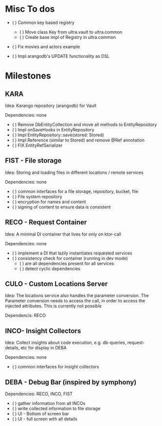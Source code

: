 # Misc To dos

- ( ) Common key based registry  
  - ( ) Move class Key from ultra.vault to ultra.common
  - ( ) Create base impl of Registry in ultra.common   

- ( ) Fix movies and actors example
- ( ) Impl arangodb's UPDATE functionality as DSL

# Milestones

## KARA

Idea: Karango repository (arangodb) for Vault

Dependencies: none

- ( ) Remove DbEntityCollection and move all methods to EntityRepository
- ( ) Impl onSaveHooks in EntityRepository
- ( ) Impl EntityRepository::save(stored: Stored<T>)
- ( ) Impl Reference<T> (similar to Stored<T>) and remove @Ref annotation
- ( ) FIX EntityRefSerializer


## FIST - File storage

Idea: Storing and loading files in different locations / remote services

Dependencies: none

- ( ) common interfaces for a file storage, repository, bucket, file
- ( ) File system repository
- ( ) encryption for names and content
- ( ) signing of content to ensure data is consistent

## RECO - Request Container

Idea: A minimal DI container that lives for only on ktor-call

Dependencies: none

- ( ) implement a DI that lazily instantiates requested services
- ( ) consistency check for container (running in dev mode)
  - ( ) are all dependencies present for all services
  - ( ) detect cyclic dependencies

## CULO - Custom Locations Server

Idea: The locations service also handles the parameter conversion.
      The Parameter conversion needs to access the call, in order to 
      access the injected attributes. This is currently not possible

Dependencis: RECO

## INCO- Insight Collectors

Idea: Collect insights about code execution, e.g. db-queries, request-details, etc for display in DEBA

Dependencies: none

- ( ) common interfaces for insight collectors 

## DEBA - Debug Bar (inspired by symphony)

Dependencies: RECO, INCO, FIST

- ( ) gather information from all INCOs
- ( ) write collected information to file storage 
- ( ) UI - Bottom of screen bar
- ( ) UI - full screen with all details 

